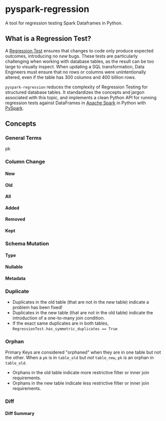 # pyspark-regression
A tool for regression testing Spark Dataframes in Python.

## What is a Regression Test?
A [Regression Test](https://en.wikipedia.org/wiki/Regression_testing) ensures that changes to code only produce expected outcomes, introducing no _new_ bugs. These tests are particularly challenging when working with database tables, as the result can be too large to visually inspect. When updating a SQL transformation, Data Engineers must ensure that no rows or columns were unintentionally altered, even if the table has 300 columns and 400 billion rows.

`pyspark-regression` reduces the complexity of Regression Testing for structured database tables. It standardizes the concepts and jargon associated with this topic, and implements a clean Python API for running regression tests against DataFrames in [Apache Spark](https://spark.apache.org/) in Python with [PySpark](https://spark.apache.org/docs/latest/api/python/index.html).

## Concepts

### General Terms
pk

### Column Change

#### New
#### Old
#### All
#### Added
#### Removed
#### Kept

### Schema Mutation

#### Type
#### Nullable
#### Metadata

### Duplicate

- Duplicates in the old table (that are not in the new table) indicate a problem has been fixed!
- Duplicates in the new table (that are not in the old table) indicate the introduction of a one-to-many join condition.
- If the exact same duplicates are in both tables, `RegressionTest.has_symmetric_duplicates == True`

### Orphan
Primary Keys are considered "orphaned" when they are in one table but not the other. When a `pk` is in `table_old` but _not_ `table_new`, `pk` is an orphan in `table_old`.

- Orphans in the old table indicate more restrictive filter or inner join requirements.
- Orphans in the new table indicate less restrictive filter or inner join requirements.

### Diff

#### Diff Summary
